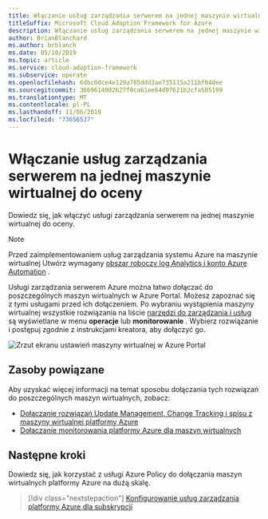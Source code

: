 ```yaml
---
title: Włączanie usług zarządzania serwerem na jednej maszynie wirtualnej do oceny
titleSuffix: Microsoft Cloud Adoption Framework for Azure
description: Włączanie usług zarządzania serwerem na jednej maszynie wirtualnej do oceny
author: BrianBlanchard
ms.author: brblanch
ms.date: 05/10/2019
ms.topic: article
ms.service: cloud-adoption-framework
ms.subservice: operate
ms.openlocfilehash: 6dbc0dce4e129a785ddd3ae735115a211bf04dee
ms.sourcegitcommit: 3669614902627f0ca61ee64d97621b2cfa585199
ms.translationtype: MT
ms.contentlocale: pl-PL
ms.lasthandoff: 11/06/2019
ms.locfileid: "73656537"
---
```

# <a name="enable-server-management-services-on-a-single-vm-for-evaluation"></a>Włączanie usług zarządzania serwerem na jednej maszynie wirtualnej do oceny

Dowiedz się, jak włączyć usługi zarządzania serwerem na jednej maszynie wirtualnej do oceny.

> [!NOTE]
> Przed zaimplementowaniem usług zarządzania systemu Azure na maszynie wirtualnej Utwórz wymagany [obszar roboczy log Analytics i konto Azure Automation](./prerequisites.md#create-a-workspace-and-automation-account) .

Usługi zarządzania serwerem Azure można łatwo dołączać do poszczególnych maszyn wirtualnych w Azure Portal. Możesz zapoznać się z tymi usługami przed ich dołączeniem. Po wybraniu wystąpienia maszyny wirtualnej wszystkie rozwiązania na liście [narzędzi do zarządzania i usług](./tools-services.md) są wyświetlane w menu **operacje** lub **monitorowanie** . Wybierz rozwiązanie i postępuj zgodnie z instrukcjami kreatora, aby dołączyć go.

![Zrzut ekranu ustawień maszyny wirtualnej w Azure Portal](./media/onboarding-single-vm.png)

## <a name="related-resources"></a>Zasoby powiązane

Aby uzyskać więcej informacji na temat sposobu dołączania tych rozwiązań do poszczególnych maszyn wirtualnych, zobacz:

- [Dołączanie rozwiązań Update Management, Change Tracking i spisu z maszyny wirtualnej platformy Azure](https://docs.microsoft.com/azure/automation/automation-onboard-solutions-from-vm)
- [Dołączanie monitorowania platformy Azure dla maszyn wirtualnych](https://docs.microsoft.com/azure/azure-monitor/insights/vminsights-enable-single-vm)

## <a name="next-steps"></a>Następne kroki

Dowiedz się, jak korzystać z usługi Azure Policy do dołączania maszyn wirtualnych platformy Azure na dużą skalę.

> [!div class="nextstepaction"]
> [Konfigurowanie usług zarządzania platformy Azure dla subskrypcji](./onboard-at-scale.md)
